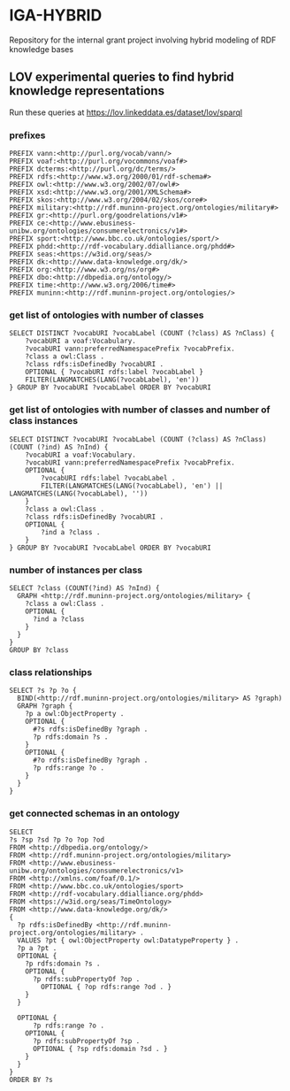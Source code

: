 # IGA-HYBRID
Repository for the internal grant project involving hybrid modeling of RDF knowledge bases

## LOV experimental queries to find hybrid knowledge representations
Run these queries at https://lov.linkeddata.es/dataset/lov/sparql

### prefixes
```sparql
PREFIX vann:<http://purl.org/vocab/vann/>
PREFIX voaf:<http://purl.org/vocommons/voaf#>
PREFIX dcterms:<http://purl.org/dc/terms/>
PREFIX rdfs:<http://www.w3.org/2000/01/rdf-schema#>
PREFIX owl:<http://www.w3.org/2002/07/owl#>
PREFIX xsd:<http://www.w3.org/2001/XMLSchema#>
PREFIX skos:<http://www.w3.org/2004/02/skos/core#>
PREFIX military:<http://rdf.muninn-project.org/ontologies/military#>
PREFIX gr:<http://purl.org/goodrelations/v1#>
PREFIX ce:<http://www.ebusiness-unibw.org/ontologies/consumerelectronics/v1#>
PREFIX sport:<http://www.bbc.co.uk/ontologies/sport/>
PREFIX phdd:<http://rdf-vocabulary.ddialliance.org/phdd#>
PREFIX seas:<https://w3id.org/seas/>
PREFIX dk:<http://www.data-knowledge.org/dk/>
PREFIX org:<http://www.w3.org/ns/org#>
PREFIX dbo:<http://dbpedia.org/ontology/>
PREFIX time:<http://www.w3.org/2006/time#>
PREFIX muninn:<http://rdf.muninn-project.org/ontologies/>
```

### get list of ontologies with number of classes
```sparql
SELECT DISTINCT ?vocabURI ?vocabLabel (COUNT (?class) AS ?nClass) {
    ?vocabURI a voaf:Vocabulary.
    ?vocabURI vann:preferredNamespacePrefix ?vocabPrefix.
    ?class a owl:Class .
    ?class rdfs:isDefinedBy ?vocabURI .
    OPTIONAL { ?vocabURI rdfs:label ?vocabLabel }
    FILTER(LANGMATCHES(LANG(?vocabLabel), 'en'))
} GROUP BY ?vocabURI ?vocabLabel ORDER BY ?vocabURI
```

### get list of ontologies with number of classes and number of class instances
```sparql
SELECT DISTINCT ?vocabURI ?vocabLabel (COUNT (?class) AS ?nClass) (COUNT (?ind) AS ?nInd) {
    ?vocabURI a voaf:Vocabulary.
    ?vocabURI vann:preferredNamespacePrefix ?vocabPrefix.
    OPTIONAL { 
        ?vocabURI rdfs:label ?vocabLabel .
        FILTER(LANGMATCHES(LANG(?vocabLabel), 'en') || LANGMATCHES(LANG(?vocabLabel), ''))
    }
    ?class a owl:Class .
    ?class rdfs:isDefinedBy ?vocabURI .
    OPTIONAL {
        ?ind a ?class .
    }
} GROUP BY ?vocabURI ?vocabLabel ORDER BY ?vocabURI
```


### number of instances per class
```sparql
SELECT ?class (COUNT(?ind) AS ?nInd) {
  GRAPH <http://rdf.muninn-project.org/ontologies/military> {
    ?class a owl:Class .
    OPTIONAL {
      ?ind a ?class
    }
  }
} 
GROUP BY ?class
```

### class relationships
```sparql
SELECT ?s ?p ?o {
  BIND(<http://rdf.muninn-project.org/ontologies/military> AS ?graph)
  GRAPH ?graph {
    ?p a owl:ObjectProperty .
    OPTIONAL {
      #?s rdfs:isDefinedBy ?graph .
      ?p rdfs:domain ?s .
    }
    OPTIONAL {
      #?o rdfs:isDefinedBy ?graph .
      ?p rdfs:range ?o .
    }
  }
}
```


### get connected schemas in an ontology
```sparql
SELECT 
?s ?sp ?sd ?p ?o ?op ?od
FROM <http://dbpedia.org/ontology/>
FROM <http://rdf.muninn-project.org/ontologies/military>
FROM <http://www.ebusiness-unibw.org/ontologies/consumerelectronics/v1>
FROM <http://xmlns.com/foaf/0.1/>
FROM <http://www.bbc.co.uk/ontologies/sport>
FROM <http://rdf-vocabulary.ddialliance.org/phdd>
FROM <https://w3id.org/seas/TimeOntology>
FROM <http://www.data-knowledge.org/dk/>
{
  ?p rdfs:isDefinedBy <http://rdf.muninn-project.org/ontologies/military> .
  VALUES ?pt { owl:ObjectProperty owl:DatatypeProperty } .
  ?p a ?pt .
  OPTIONAL {
    ?p rdfs:domain ?s .
    OPTIONAL {
      ?p rdfs:subPropertyOf ?op .
        OPTIONAL { ?op rdfs:range ?od . }
    }
  }

  OPTIONAL {
      ?p rdfs:range ?o .
    OPTIONAL {
      ?p rdfs:subPropertyOf ?sp .
      OPTIONAL { ?sp rdfs:domain ?sd . }
    }
  }
}
ORDER BY ?s
```




